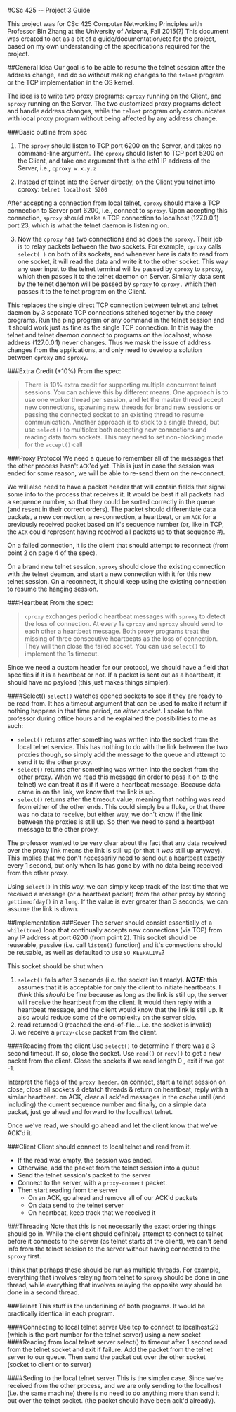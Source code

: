 #CSc 425 -- Project 3 Guide

This project was for CSc 425 Computer Networking Principles with Professor Bin Zhang at the University of Arizona, Fall 2015(?)
This document was created to act as a bit of a guide/documentation/etc for the project, based on my own understanding of the specifications required for the project.

##General Idea
Our goal is to be able to resume the telnet session after the address change, and do so without making changes to the `telnet` program or the TCP implementation in the OS kernel.
 
The idea is to write two proxy programs: `cproxy` running on the Client, and `sproxy` running on the Server. The two customized proxy programs detect and handle address changes, while the `telnet` program only communicates with local proxy program without being affected by any address change.

###Basic outline from spec
1. The `sproxy` should listen to TCP port 6200 on the Server, and takes no command-line argument. The `cproxy` should listen to TCP port 5200 on the Client, and take one argument that is the eth1 IP address of the Server, i.e., `cproxy w.x.y.z`

2. Instead of telnet into the Server directly, on the Client you telnet into cproxy:
`telnet localhost 5200`

  After accepting a connection from local telnet, `cproxy` should make a TCP connection to Server port 6200, i.e., connect to `sproxy`. Upon accepting this connection, `sproxy` should make a TCP connection to localhost (127.0.0.1) port 23, which is what the telnet daemon is listening on.

3. Now the `cproxy` has two connections and so does the `sproxy`. Their job is to relay packets between the two sockets. For example, `cproxy` calls `select( )` on both of its sockets, and whenever here is data to read from one socket, it will read the data and write it to the other socket. This way any user input to the telnet terminal will be passed by `cproxy` to `sproxy`, which then passes it to the telnet daemon on Server. Similarly data sent by the telnet daemon will be passed by `sproxy` to `cproxy,` which then passes it to the telnet program on the Client.

 This replaces the single direct TCP connection between telnet and telnet daemon by 3 separate TCP connections stitched together by the proxy programs. Run the ping program or any command in the telnet session and it should work just as fine as the single TCP connection. In this way the telnet and telnet daemon connect to programs on the localhost, whose address (127.0.0.1) never changes. Thus we mask the issue of address changes from the applications, and only need to develop a solution between `cproxy` and `sproxy`.

###Extra Credit (+10%)
From the spec:

>There is 10% extra credit for supporting multiple concurrent telnet sessions. You can achieve this by different means. One approach is to use one worker thread per session, and let the master thread accept new connections, spawning new threads for brand new sessions or passing the connected socket to an existing thread to resume communication. Another approach is to stick to a single thread, but use `select()` to multiplex both accepting new connections and reading data from sockets. This may need to set non-blocking mode for the `accept()` call

###Proxy Protocol
 We need a queue to remember all of the messages that the other process hasn't `ACK`'ed yet. This is just in case the session was ended for some reason, we will be able to re-send them on the re-connect.

 We will also need to have a packet header that will contain fields that signal some info to the process that receives it. It would be best if all packets had a sequence number, so that they could be sorted correctly in the queue (and resent in their correct orders). The packet should differentiate data packets, a new connection, a re-connection, a heartbeat, or an `ACK` for a previously received packet based on it's sequence number (or, like in TCP, the `ACK` could represent having received all packets up to that sequence #). 

On a failed connection, it is the client that should attempt to reconnect (from point 2 on page 4 of the spec).

On a brand new telnet session, `sproxy` should close the existing connection with the telnet deamon, and start a new connection with it for this new telnet session. On a reconnect, it should keep using the existing connection to resume the hanging session.

###Heartbeat
From the spec:
> `cproxy` exchanges periodic heartbeat messages with `sproxy` to detect the loss of connection. At every 1s `cproxy` and `sproxy` should send to each other a heartbeat message. Both proxy programs treat the missing of three consecutive heartbeats as the loss of connection. They will then close the failed socket. You can use `select()` to implement the 1s timeout. 

Since we need a custom header for our protocol, we should have a field that specifies if it is a heartbeat or not. If a packet is sent out as a heartbeat, it should have no payload (this just makes things simpler). 

####Select()
 `select()` watches opened sockets to see if they are ready to be read from. It has a timeout argument that can be used to make it return if nothing happens in that time period, *on either socket*. I spoke to the professor during office hours and he explained the possibilities to me as such:

 - `select()` returns after something was written into the socket from the local telnet service. This has nothing to do with the link between the two proxies though, so simply add the message to the queue and attempt to send it to the other proxy. 
 - `select()` returns after something was written into the socket from the other proxy. When we read this message (in order to pass it on to the telnet) we can treat it as if it were a heartbeat message. Because data came in on the link, we know that the link is up.
 - `select()` returns after the timeout value, meaning that nothing was read from either of the other ends. This could simply be a fluke, or that there was no data to receive, but either way, we don't know if the link between the proxies is still up. So then we need to send a heartbeat message to the other proxy.

The professor wanted to be very clear about the fact that any data received over the proxy link means the link is still up (or that it *was* still up anyway). This implies that we don't necessarily need to send out a heartbeat exactly every 1 second, but only when 1s has gone by with no data being received from the other proxy.

Using `select()` in this way, we can simply keep track of the last time that we received a message (or a heartbeat packet) from the other proxy by storing `gettimeofday()` in a `long`. If the value is ever greater than 3 seconds, we can assume the link is down. 

##Implementation
###Sever
 The server should consist essentially of a `while(true)` loop that continually accepts new connections (via TCP) from any IP address at port 6200 (from point 2). This socket should be reuseable, passive (i.e. call `listen()` function) and it's connections should be reusable, as well as defaulted to use `SO_KEEPALIVE`? 
 
This socket should be shut when
  1. `select()` fails after 3 seconds (i.e. the socket isn't ready). ***NOTE:*** this assumes that it is acceptable for only the client to initiate heartbeats. I *think* this *should* be fine because as long as the link is still up, the server will receive the heartbeat from the client. It would then reply with a heartbeat message, and the client would know that the link is still up. It also would reduce some of the complexity on the server side. 
  2. read returned 0 (reached the end-of-file... i.e. the socket is invalid)
  3. we receive a `proxy-close` packet from the client.


####Reading from the client
Use `select()` to determine if there was a 3 second timeout. If so, close the socket.
Use `read()` or `recv()` to get a new packet from the client. Close the sockets if we read length 0 , exit if we got -1.

Interpret the flags of the `proxy header`.
    on connect, start a telnet session
    on close, close all sockets & detatch threads & return
    on heartbeat, reply with a similar heartbeat.
    on ACK, clear all ack'ed messages in the cache until (and including) the current sequence number
    and finally, on a simple data packet, just go ahead and forward to the localhost telnet.

Once we've read, we should go ahead and let the client know that we've ACK'd it.

	
###Client
Client should connect to local telnet and read from it.

 - If the read was empty, the session was ended.
 - Otherwise, add the packet from the telnet session into a queue
  - Send the telnet session's packet to the server 
 - Connect to the server, with a `proxy-connect` packet.
  - Then start reading from the server
     - On an ACK, go ahead and remove all of our ACK'd packets
     - On data send to the telnet server
     - On heartbeat, keep track that we received it

###Threading
Note that this is not necessarily the exact ordering things should go in. While the client should definitely attempt to connect to telnet before it connects to the server (as telnet starts at the client), we can't send info from the telnet session to the server without having connected to the `sproxy` first.

I think that perhaps these should be run as multiple threads. For example, everything that involves relaying from telnet to `sproxy` should be done in one thread, while everything that involves relaying the opposite way should be done in a second thread.
		
###Telnet
This stuff is the underlining of both programs. It would be practically identical in each program. 

####Connecting to local telnet server
Use tcp to connect to localhost:23 (which is the port number for the telnet server) using a new socket
####Reading from local telnet server
select() to timeout after 1 second
read from the telnet socket and exit if failure. 
Add the packet from the telnet server to our queue. 
Then send the packet out over the other socket (socket to client or to server)

####Seding to the local telnet server
This is the simpler case. Since we've received from the other process, and we are only sending to the localhost (i.e. the same machine) there is no need to do anything more than send it out over the telnet socket. (the packet should have been ack'd already).
